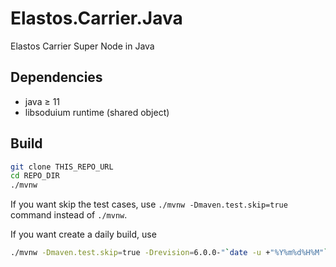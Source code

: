 # Elastos.Carrier.Java

Elastos Carrier Super Node in Java

## Dependencies

- java ≥ 11
- libsoduium runtime (shared object)


## Build

```bash
git clone THIS_REPO_URL
cd REPO_DIR
./mvnw
```

If you want skip the test cases, use `./mvnw -Dmaven.test.skip=true` command instead of `./mvnw`.

If you want create a daily build, use 

```bash
./mvnw -Dmaven.test.skip=true -Drevision=6.0.0-"`date -u +"%Y%m%d%H%M"`"
```
